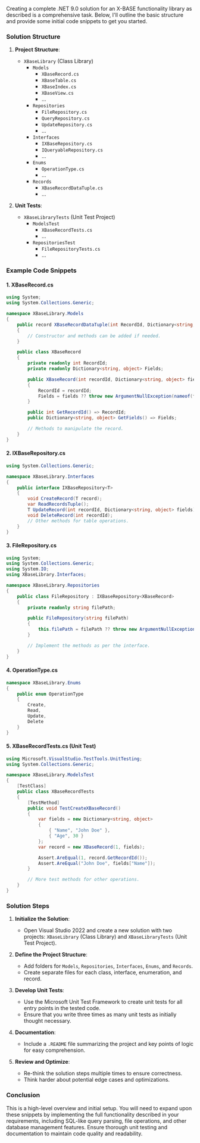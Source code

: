 ﻿Creating a complete .NET 9.0 solution for an X-BASE functionality library as described is a comprehensive task. Below, I'll outline the basic structure and provide some initial code snippets to get you started.

### Solution Structure

1. **Project Structure**:
    - `XBaseLibrary` (Class Library)
        - `Models`
            - `XBaseRecord.cs`
            - `XBaseTable.cs`
            - `XBaseIndex.cs`
            - `XBaseView.cs`
            - ...
        - `Repositories`
            - `FileRepository.cs`
            - `QueryRepository.cs`
            - `UpdateRepository.cs`
            - ...
        - `Interfaces`
            - `IXBaseRepository.cs`
            - `IQueryableRepository.cs`
            - ...
        - `Enums`
            - `OperationType.cs`
            - ...
        - `Records`
            - `XBaseRecordDataTuple.cs`
            - ...

2. **Unit Tests**:
    - `XBaseLibraryTests` (Unit Test Project)
        - `ModelsTest`
            - `XBaseRecordTests.cs`
            - ...
        - `RepositoriesTest`
            - `FileRepositoryTests.cs`
            - ...

### Example Code Snippets

#### 1. XBaseRecord.cs
```csharp
using System;
using System.Collections.Generic;

namespace XBaseLibrary.Models
{
    public record XBaseRecordDataTuple(int RecordId, Dictionary<string, object> Fields)
    {
        // Constructor and methods can be added if needed.
    }

    public class XBaseRecord
    {
        private readonly int RecordId;
        private readonly Dictionary<string, object> Fields;

        public XBaseRecord(int recordId, Dictionary<string, object> fields)
        {
            RecordId = recordId;
            Fields = fields ?? throw new ArgumentNullException(nameof(fields));
        }

        public int GetRecordId() => RecordId;
        public Dictionary<string, object> GetFields() => Fields;

        // Methods to manipulate the record.
    }
}
```

#### 2. IXBaseRepository.cs
```csharp
using System.Collections.Generic;

namespace XBaseLibrary.Interfaces
{
    public interface IXBaseRepository<T>
    {
        void CreateRecord(T record);
        var ReadRecordsTuple();
        T UpdateRecord(int recordId, Dictionary<string, object> fields);
        void DeleteRecord(int recordId);
        // Other methods for table operations.
    }
}
```

#### 3. FileRepository.cs
```csharp
using System;
using System.Collections.Generic;
using System.IO;
using XBaseLibrary.Interfaces;

namespace XBaseLibrary.Repositories
{
    public class FileRepository : IXBaseRepository<XBaseRecord>
    {
        private readonly string filePath;

        public FileRepository(string filePath)
        {
            this.filePath = filePath ?? throw new ArgumentNullException(nameof(filePath));
        }

        // Implement the methods as per the interface.
    }
}
```

#### 4. OperationType.cs
```csharp
namespace XBaseLibrary.Enums
{
    public enum OperationType
    {
        Create,
        Read,
        Update,
        Delete
    }
}
```

#### 5. XBaseRecordTests.cs (Unit Test)
```csharp
using Microsoft.VisualStudio.TestTools.UnitTesting;
using System.Collections.Generic;

namespace XBaseLibrary.ModelsTest
{
    [TestClass]
    public class XBaseRecordTests
    {
        [TestMethod]
        public void TestCreateXBaseRecord()
        {
            var fields = new Dictionary<string, object>
            {
                { "Name", "John Doe" },
                { "Age", 30 }
            };
            var record = new XBaseRecord(1, fields);

            Assert.AreEqual(1, record.GetRecordId());
            Assert.AreEqual("John Doe", fields["Name"]);
        }

        // More test methods for other operations.
    }
}
```

### Solution Steps

1. **Initialize the Solution**:
    - Open Visual Studio 2022 and create a new solution with two projects: `XBaseLibrary` (Class Library) and `XBaseLibraryTests` (Unit Test Project).

2. **Define the Project Structure**:
    - Add folders for `Models`, `Repositories`, `Interfaces`, `Enums`, and `Records`.
    - Create separate files for each class, interface, enumeration, and record.

3. **Develop Unit Tests**:
    - Use the Microsoft Unit Test Framework to create unit tests for all entry points in the tested code.
    - Ensure that you write three times as many unit tests as initially thought necessary.

4. **Documentation**:
    - Include a `.README` file summarizing the project and key points of logic for easy comprehension.

5. **Review and Optimize**:
    - Re-think the solution steps multiple times to ensure correctness.
    - Think harder about potential edge cases and optimizations.

### Conclusion

This is a high-level overview and initial setup. You will need to expand upon these snippets by implementing the full functionality described in your requirements, including SQL-like query parsing, file operations, and other database management features. Ensure thorough unit testing and documentation to maintain code quality and readability.